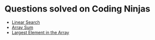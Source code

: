 # Questions solved on Coding Ninjas
- [Linear Search](https://www.codingninjas.com/studio/guided-paths/data-structures-algorithms/content/607713/offering/9541106)
- [Array Sum](https://www.codingninjas.com/studio/guided-paths/data-structures-algorithms/content/607713/offering/9536704)
- [Largest Element in the Array](https://www.codingninjas.com/studio/guided-paths/data-structures-algorithms/content/607713/offering/9536705)
